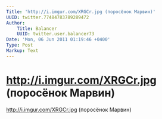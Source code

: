 ```yaml
---
Title: 'http://i.imgur.com/XRGCr.jpg (поросёнок Марвин)'
UUID: twitter.77484783789289472
Author:
    Title: Balancer
    UUID: twitter.user.balancer73
Date: 'Mon, 06 Jun 2011 01:19:46 +0400'
Type: Post
Markup: Text
---
```


# http://i.imgur.com/XRGCr.jpg (поросёнок Марвин)

http://i.imgur.com/XRGCr.jpg (поросёнок Марвин)